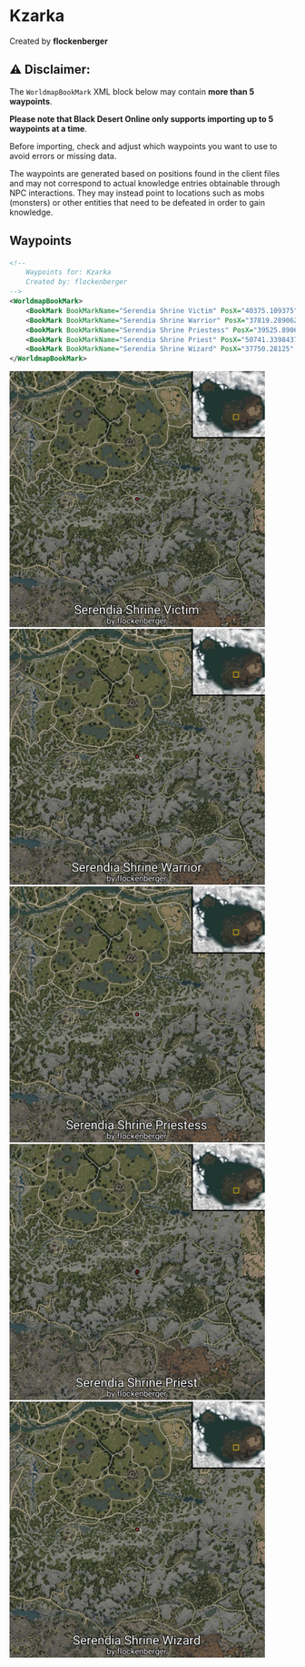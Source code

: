 # Kzarka
Created by **flockenberger**

## ⚠️ Disclaimer:
The `WorldmapBookMark` XML block below may contain **more than 5 waypoints**.

**Please note that Black Desert Online only supports importing up to 5 waypoints at a time**.

Before importing, check and adjust which waypoints you want to use to avoid errors or missing data.

The waypoints are generated based on positions found in the client files and may not correspond to actual knowledge entries obtainable through NPC interactions.
They may instead point to locations such as mobs (monsters) or other entities that need to be defeated in order to gain knowledge.

## Waypoints
```xml
<!--
    Waypoints for: Kzarka
    Created by: flockenberger
-->
<WorldmapBookMark>
    <BookMark BookMarkName="Serendia Shrine Victim" PosX="40375.109375" PosY="1439.9100341796875" PosZ="-164837.0" />
    <BookMark BookMarkName="Serendia Shrine Warrior" PosX="37819.2890625" PosY="1610.8900146484375" PosZ="-161747.96875" />
    <BookMark BookMarkName="Serendia Shrine Priestess" PosX="39525.890625" PosY="1439.9100341796875" PosZ="-164370.0" />
    <BookMark BookMarkName="Serendia Shrine Priest" PosX="50741.33984375" PosY="715.3400268554688" PosZ="-191551.96875" />
    <BookMark BookMarkName="Serendia Shrine Wizard" PosX="37750.28125" PosY="1463.8399658203125" PosZ="-162969.96875" />
</WorldmapBookMark>
```

<img src="./Kzarka_Serendia Shrine Victim_Preview.webp" width="450"/> <img src="./Kzarka_Serendia Shrine Warrior_Preview.webp" width="450"/> <img src="./Kzarka_Serendia Shrine Priestess_Preview.webp" width="450"/> <img src="./Kzarka_Serendia Shrine Priest_Preview.webp" width="450"/> <img src="./Kzarka_Serendia Shrine Wizard_Preview.webp" width="450"/> 